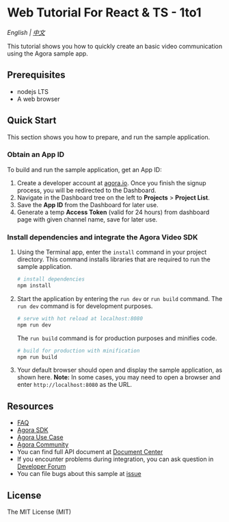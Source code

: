 # Web Tutorial For React & TS - 1to1

*English | [中文](README.zh.md)*

This tutorial shows you how to quickly create an basic video communication using the Agora sample app.

## Prerequisites

- nodejs LTS
- A web browser

## Quick Start

This section shows you how to prepare, and run the sample application.

### Obtain an App ID

To build and run the sample application, get an App ID:
1. Create a developer account at [agora.io](https://dashboard.agora.io/signin/). Once you finish the signup process, you will be redirected to the Dashboard.
2. Navigate in the Dashboard tree on the left to **Projects** > **Project List**.
3. Save the **App ID** from the Dashboard for later use.
4. Generate a temp **Access Token** (valid for 24 hours) from dashboard page with given channel name, save for later use.


### Install dependencies and integrate the Agora Video SDK

1. Using the Terminal app, enter the `install` command in your project directory. This command installs libraries that are required to run the sample application.
    ``` bash
    # install dependencies
    npm install
    ```
2. Start the application by entering the `run dev` or `run build` command.
    The `run dev` command is for development purposes.
    ``` bash
    # serve with hot reload at localhost:8080
    npm run dev
    ```
    The `run build` command is for production purposes and minifies code.
    ``` bash
    # build for production with minification
    npm run build
    ```
3. Your default browser should open and display the sample application, as shown here.
    **Note:** In some cases, you may need to open a browser and enter `http://localhost:8080` as the URL.

## Resources

- [FAQ](https://docs.agora.io/cn/faq)
- [Agora SDK](https://github.com/AgoraIO)
- [Agora Use Case](https://github.com/AgoraIO-usecase)
- [Agora Community](https://github.com/AgoraIO-Community)
- You can find full API document at [Document Center](https://docs.agora.io/en/)
- If you encounter problems during integration, you can ask question in [Developer Forum](https://rtcdeveloper.com/)
- You can file bugs about this sample at [issue](https://github.com/AgoraIO/Basic-Video-Call/issues)

## License

The MIT License (MIT)
